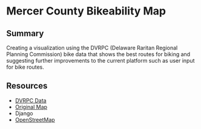 # Mercer County Bikeability Map
## Summary
Creating a visualization using the DVRPC (Delaware Raritan Regional Planning Commission) bike data that shows the best routes for biking and suggesting further improvements to the current platform such as user input for bike routes.
## Resources
* [DVRPC Data](https://github.com/codeforprinceton/DVRPC-geodata)
* [Original Map](http://www.dvrpc.org/asp/bikemercer/)
* Django
* [OpenStreetMap](http://www.openstreetmap.org/)
